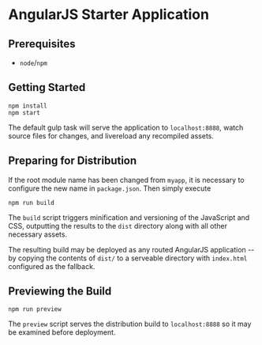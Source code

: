 # AngularJS Starter Application

## Prerequisites

- `node`/`npm`

## Getting Started

    npm install
    npm start

The default gulp task will serve the application to `localhost:8888`, watch source files for changes, and livereload any recompiled assets.

## Preparing for Distribution

If the root module name has been changed from `myapp`, it is necessary to configure the new name in `package.json`. Then simply execute

    npm run build

The `build` script triggers minification and versioning of the JavaScript and CSS, outputting the results to the `dist` directory along with all other necessary assets.

The resulting build may be deployed as any routed AngularJS application -- by copying the contents of `dist/` to a serveable directory with `index.html` configured as the fallback.

## Previewing the Build

    npm run preview

The `preview` script serves the distribution build to `localhost:8888` so it may be examined before deployment.